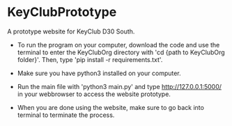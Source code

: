 # KeyClubPrototype
A prototype website for KeyClub D30 South.

- To run the program on your computer, download the code and use the terminal to enter the KeyClubOrg directory with 'cd {path to KeyClubOrg folder}'. Then, type 'pip install -r requirements.txt'. 

- Make sure you have python3 installed on your computer. 

- Run the main file with 'python3 main.py' and type http://127.0.0.1:5000/ in your webbrowser to access the website prototype. 

- When you are done using the website, make sure to go back into terminal to terminate the process.
